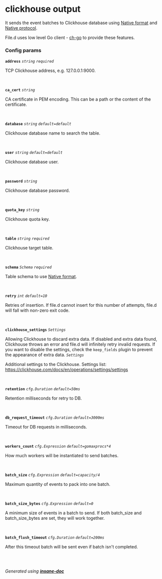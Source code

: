 # clickhouse output
It sends the event batches to Clickhouse database using
[Native format](https://clickhouse.com/docs/en/interfaces/formats/#native) and
[Native protocol](https://clickhouse.com/docs/en/interfaces/tcp/).

File.d uses low level Go client - [ch-go](https://github.com/ClickHouse/ch-go) to provide these features.

### Config params
**`address`** *`string`* *`required`* 

TCP Clickhouse address, e.g. 127.0.0.1:9000.

<br>

**`ca_cert`** *`string`* 

CA certificate in PEM encoding. This can be a path or the content of the certificate.

<br>

**`database`** *`string`* *`default=default`* 

Clickhouse database name to search the table.

<br>

**`user`** *`string`* *`default=default`* 

Clickhouse database user.

<br>

**`password`** *`string`* 

Clickhouse database password.

<br>

**`quota_key`** *`string`* 

Clickhouse quota key.

<br>

**`table`** *`string`* *`required`* 

Clickhouse target table.

<br>

**`schema`** *`Schema`* *`required`* 

Table schema to use [Native format](https://clickhouse.com/docs/en/interfaces/formats/#native).

<br>

**`retry`** *`int`* *`default=10`* 

Retries of insertion. If file.d cannot insert for this number of attempts,
file.d will fall with non-zero exit code.

<br>

**`clickhouse_settings`** *`Settings`* 

Allowing Clickhouse to discard extra data.
If disabled and extra data found, Clickhouse throws an error and file.d will infinitely retry invalid requests.
If you want to disable the settings, check the `keep_fields` plugin to prevent the appearance of extra data.
*`Settings`* 

Additional settings to the Clickhouse.
Settings list: https://clickhouse.com/docs/en/operations/settings/settings

<br>

**`retention`** *`cfg.Duration`* *`default=50ms`* 

Retention milliseconds for retry to DB.

<br>

**`db_request_timeout`** *`cfg.Duration`* *`default=3000ms`* 

Timeout for DB requests in milliseconds.

<br>

**`workers_count`** *`cfg.Expression`* *`default=gomaxprocs*4`* 

How much workers will be instantiated to send batches.

<br>

**`batch_size`** *`cfg.Expression`* *`default=capacity/4`* 

Maximum quantity of events to pack into one batch.

<br>

**`batch_size_bytes`** *`cfg.Expression`* *`default=0`* 

A minimum size of events in a batch to send.
If both batch_size and batch_size_bytes are set, they will work together.

<br>

**`batch_flush_timeout`** *`cfg.Duration`* *`default=200ms`* 

After this timeout batch will be sent even if batch isn't completed.

<br>


<br>*Generated using [__insane-doc__](https://github.com/vitkovskii/insane-doc)*